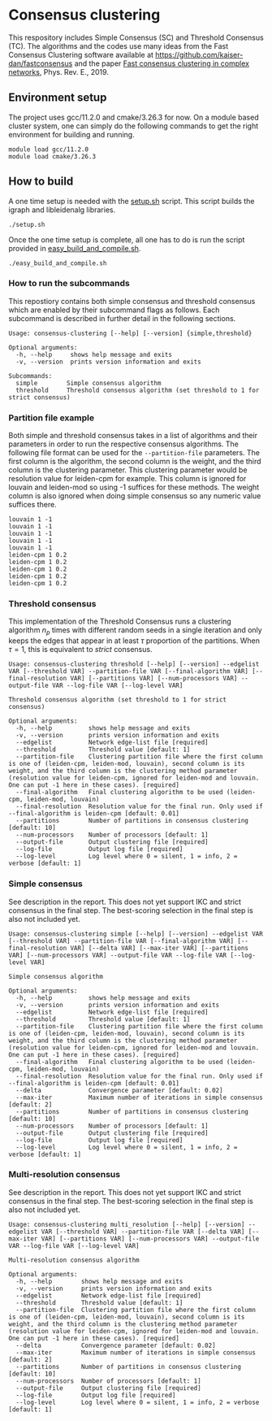 # Consensus clustering

This respository includes Simple Consensus (SC) and Threshold Consensus (TC). The algorithms and the codes use many ideas from the Fast Consensus Clustering software available at https://github.com/kaiser-dan/fastconsensus and the paper [Fast consensus clustering in complex networks](https://arxiv.org/pdf/1902.04014.pdf), Phys. Rev. E., 2019.

## Environment setup
The project uses gcc/11.2.0 and cmake/3.26.3 for now. On a module based cluster system, one can simply do the following commands to get the right environment for building and running.
```
module load gcc/11.2.0
module load cmake/3.26.3
```

## How to build
A one time setup is needed with the [setup.sh](setup.sh) script. This script builds the igraph and libleidenalg libraries.
```
./setup.sh
```

Once the one time setup is complete, all one has to do is run the script provided in [easy_build_and_compile.sh](easy_build_and_compile.sh).
```
./easy_build_and_compile.sh
```

### How to run the subcommands
This repostiory contains both simple consensus and threshold consensus which are enabled by their subcommand flags as follows. Each subcommand is described in further detail in the following sections.
```
Usage: consensus-clustering [--help] [--version] {simple,threshold}

Optional arguments:
  -h, --help     shows help message and exits
  -v, --version  prints version information and exits

Subcommands:
  simple        Simple consensus algorithm
  threshold     Threshold consensus algorithm (set threshold to 1 for strict consensus)
```

### Partition file example
Both simple and threshold consensus takes in a list of algorithms and their parameters in order to run the respective consensus algorithms. The following file format can be used for the `--partition-file` parameters. The first column is the algorithm, the second column is the weight, and the third column is the clustering parameter. This clustering parameter would be resolution value for leiden-cpm for example. This column is ignored for louvain and leiden-mod so using -1 suffices for these methods. The weight column is also ignored when doing simple consensus so any numeric value suffices there.
```
louvain 1 -1
louvain 1 -1
louvain 1 -1
louvain 1 -1
louvain 1 -1
leiden-cpm 1 0.2
leiden-cpm 1 0.2
leiden-cpm 1 0.2
leiden-cpm 1 0.2
leiden-cpm 1 0.2
```

### Threshold consensus
This implementation of the Threshold Consensus runs a clustering algorithm $n_p$ times with different random seeds in a single iteration and only keeps the edges that appear in at least $\tau$ proportion of the partitions. When $\tau=1$, this is equivalent to *strict* consensus.
```
Usage: consensus-clustering threshold [--help] [--version] --edgelist VAR [--threshold VAR] --partition-file VAR [--final-algorithm VAR] [--final-resolution VAR] [--partitions VAR] [--num-processors VAR] --output-file VAR --log-file VAR [--log-level VAR]

Threshold consensus algorithm (set threshold to 1 for strict consensus)

Optional arguments:
  -h, --help          shows help message and exits
  -v, --version       prints version information and exits
  --edgelist          Network edge-list file [required]
  --threshold         Threshold value [default: 1]
  --partition-file    Clustering partition file where the first column is one of (leiden-cpm, leiden-mod, louvain), second column is its weight, and the third column is the clustering method parameter (resolution value for leiden-cpm, ignored for leiden-mod and louvain. One can put -1 here in these cases). [required]
  --final-algorithm   Final clustering algorithm to be used (leiden-cpm, leiden-mod, louvain)
  --final-resolution  Resolution value for the final run. Only used if --final-algorithm is leiden-cpm [default: 0.01]
  --partitions        Number of partitions in consensus clustering [default: 10]
  --num-processors    Number of processors [default: 1]
  --output-file       Output clustering file [required]
  --log-file          Output log file [required]
  --log-level         Log level where 0 = silent, 1 = info, 2 = verbose [default: 1]
```


### Simple consensus
See description in the report. This does not yet support IKC and strict consensus in the final step. The best-scoring selection in the final step is also not included yet.
```
Usage: consensus-clustering simple [--help] [--version] --edgelist VAR [--threshold VAR] --partition-file VAR [--final-algorithm VAR] [--final-resolution VAR] [--delta VAR] [--max-iter VAR] [--partitions VAR] [--num-processors VAR] --output-file VAR --log-file VAR [--log-level VAR]

Simple consensus algorithm

Optional arguments:
  -h, --help          shows help message and exits
  -v, --version       prints version information and exits
  --edgelist          Network edge-list file [required]
  --threshold         Threshold value [default: 1]
  --partition-file    Clustering partition file where the first column is one of (leiden-cpm, leiden-mod, louvain), second column is its weight, and the third column is the clustering method parameter (resolution value for leiden-cpm, ignored for leiden-mod and louvain. One can put -1 here in these cases). [required]
  --final-algorithm   Final clustering algorithm to be used (leiden-cpm, leiden-mod, louvain)
  --final-resolution  Resolution value for the final run. Only used if --final-algorithm is leiden-cpm [default: 0.01]
  --delta             Convergence parameter [default: 0.02]
  --max-iter          Maximum number of iterations in simple consensus [default: 2]
  --partitions        Number of partitions in consensus clustering [default: 10]
  --num-processors    Number of processors [default: 1]
  --output-file       Output clustering file [required]
  --log-file          Output log file [required]
  --log-level         Log level where 0 = silent, 1 = info, 2 = verbose [default: 1]
```

### Multi-resolution consensus
See description in the report. This does not yet support IKC and strict consensus in the final step. The best-scoring selection in the final step is also not included yet.
```
Usage: consensus-clustering multi_resolution [--help] [--version] --edgelist VAR [--threshold VAR] --partition-file VAR [--delta VAR] [--max-iter VAR] [--partitions VAR] [--num-processors VAR] --output-file VAR --log-file VAR [--log-level VAR]

Multi-resolution consensus algorithm

Optional arguments:
  -h, --help        shows help message and exits
  -v, --version     prints version information and exits
  --edgelist        Network edge-list file [required]
  --threshold       Threshold value [default: 1]
  --partition-file  Clustering partition file where the first column is one of (leiden-cpm, leiden-mod, louvain), second column is its weight, and the third column is the clustering method parameter (resolution value for leiden-cpm, ignored for leiden-mod and louvain. One can put -1 here in these cases). [required]
  --delta           Convergence parameter [default: 0.02]
  --max-iter        Maximum number of iterations in simple consensus [default: 2]
  --partitions      Number of partitions in consensus clustering [default: 10]
  --num-processors  Number of processors [default: 1]
  --output-file     Output clustering file [required]
  --log-file        Output log file [required]
  --log-level       Log level where 0 = silent, 1 = info, 2 = verbose [default: 1]
```

